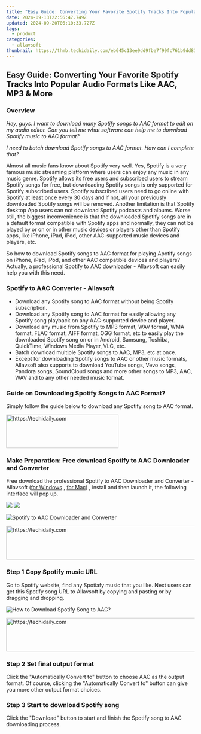 ```yaml
---
title: "Easy Guide: Converting Your Favorite Spotify Tracks Into Popular Audio Formats Like AAC, MP3 & More"
date: 2024-09-13T22:56:47.749Z
updated: 2024-09-20T06:10:33.727Z
tags:
  - product
categories:
  - allavsoft
thumbnail: https://thmb.techidaily.com/eb645c13ee9dd9fbe7f99fc761b9dd81222823674663074f051eaef5c591591c.jpg
---
```


## Easy Guide: Converting Your Favorite Spotify Tracks Into Popular Audio Formats Like AAC, MP3 & More

### Overview

_Hey, guys. I want to download many Spotify songs to AAC format to edit on my audio editor. Can you tell me what software can help me to download Spotify music to AAC format?_

_I need to batch download Spotify songs to AAC format. How can I complete that?_

Almost all music fans know about Spotify very well. Yes, Spotify is a very famous music streaming platform where users can enjoy any music in any music genre. Spotify allows its free users and subscribed users to stream Spotify songs for free, but downloading Spotify songs is only supported for Spotify subscribed users. Spotify subscribed users need to go online with Spotify at least once every 30 days and if not, all your previously downloaded Spotify songs will be removed. Another limitation is that Spotify desktop App users can not download Spotify podcasts and albums. Worse still, the biggest inconvenience is that the downloaded Spotify songs are in a default format compatible with Spotify apps and normally, they can not be played by or on or in other music devices or players other than Spotify apps, like iPhone, iPad, iPod, other AAC-supported music devices and players, etc.

So how to download Spotify songs to AAC format for playing Apotify songs on iPhone, iPad, iPod, and other AAC compatible devices and players? Actually, a professional Spotify to AAC downloader - Allavsoft can easily help you with this need.

### Spotify to AAC Converter - Allavsoft

* Download any Spotify song to AAC format without being Spotify subscription.
* Download any Spotify song to AAC format for easily allowing any Spotify song playback on any AAC-supported device and player.
* Download any music from Spotify to MP3 format, WAV format, WMA format, FLAC format, AIFF format, OGG format, etc to easily play the downloaded Spotify song on or in Android, Samsung, Toshiba, QuickTime, Windows Media Player, VLC, etc.
* Batch download multiple Spotify songs to AAC, MP3, etc at once.
* Except for downloading Spotify songs to AAC or other music formats, Allavsoft also supports to download YouTube songs, Vevo songs, Pandora songs, SoundCloud songs and more other songs to MP3, AAC, WAV and to any other needed music format.

### Guide on Downloading Spotify Songs to AAC Format?

Simply follow the guide below to download any Spotify song to AAC format.

<!-- affiliate ads begin -->
<a href="https://aligracehair.sjv.io/c/5597632/2006941/19272" target="_top" id="2006941">
  <img src="//a.impactradius-go.com/display-ad/19272-2006941" border="0" alt="https://techidaily.com" width="300" height="90"/>
</a>
<img height="0" width="0" src="https://aligracehair.sjv.io/i/5597632/2006941/19272" style="position:absolute;visibility:hidden;" border="0" />
<!-- affiliate ads end -->

### Make Preparation: Free download Spotify to AAC Downloader and Converter

Free download the professional Spotify to AAC Downloader and Converter - Allavsoft ([for Windows](https://tools.techidaily.com/allavsoft/products/) , [for Mac](https://tools.techidaily.com/allavsoft/products/)) , install and then launch it, the following interface will pop up.

[![](https://www.allavsoft.com/how-to/../images/how-to/free-download-win.jpg)](https://tools.techidaily.com/allavsoft/products/) [![](https://www.allavsoft.com/how-to/../images/how-to/free-download-mac.jpg)](https://tools.techidaily.com/allavsoft/products/)

![Spotify to AAC Downloader and Converter](https://www.allavsoft.com/how-to/../images/allavsoft/screen-shot-600.jpg)

<!-- affiliate ads begin -->
<a href="https://ursime.pxf.io/c/5597632/2136548/16384" target="_top" id="2136548">
  <img src="//a.impactradius-go.com/display-ad/16384-2136548" border="0" alt="https://techidaily.com" width="728" height="90"/>
</a>
<img height="0" width="0" src="https://ursime.pxf.io/i/5597632/2136548/16384" style="position:absolute;visibility:hidden;" border="0" />
<!-- affiliate ads end -->

### Step 1 Copy Spotify music URL

Go to Spotify website, find any Spotiafy music that you like. Next users can get this Spotify song URL to Allavsoft by copying and pasting or by dragging and dropping.

![How to Download Spotify Song to AAC?](https://www.allavsoft.com/how-to/../images/how-to/download-rtmp-video/download-rtmp-video.jpg)

<!-- affiliate ads begin -->
<a href="https://aligracehair.sjv.io/c/5597632/2006960/19272" target="_top" id="2006960">
  <img src="//a.impactradius-go.com/display-ad/19272-2006960" border="0" alt="https://techidaily.com" width="728" height="90"/>
</a>
<img height="0" width="0" src="https://aligracehair.sjv.io/i/5597632/2006960/19272" style="position:absolute;visibility:hidden;" border="0" />
<!-- affiliate ads end -->

### Step 2 Set final output format

Click the "Automatically Convert to" button to choose AAC as the output format. Of course, clicking the "Automatically Convert to" button can give you more other output format choices.

### Step 3 Start to download Spotify song

Click the "Download" button to start and finish the Spotify song to AAC downloading process.

<ins class="adsbygoogle"
     style="display:block"
     data-ad-format="autorelaxed"
     data-ad-client="ca-pub-7571918770474297"
     data-ad-slot="1223367746"></ins>

<ins class="adsbygoogle"
     style="display:block"
     data-ad-client="ca-pub-7571918770474297"
     data-ad-slot="8358498916"
     data-ad-format="auto"
     data-full-width-responsive="true"></ins>
